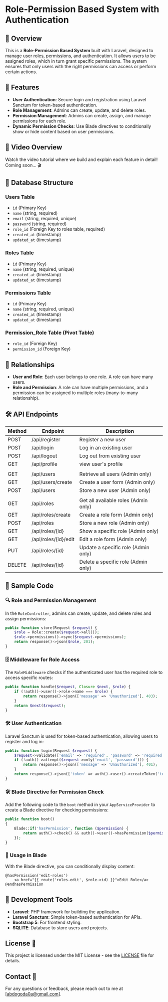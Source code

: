 # Role-Permission Based System with Authentication

## 📜 Overview
This is a **Role-Permission Based System** built with Laravel, designed to manage user roles, permissions, and authentication. It allows users to be assigned roles, which in turn grant specific permissions. The system ensures that only users with the right permissions can access or perform certain actions.

## 🚀 Features
- **User Authentication**: Secure login and registration using Laravel Sanctum for token-based authentication.
- **Role Management**: Admins can create, update, and delete roles.
- **Permission Management**: Admins can create, assign, and manage permissions for each role.
- **Dynamic Permission Checks**: Use Blade directives to conditionally show or hide content based on user permissions.

## 🎥 Video Overview
Watch the video tutorial where we build and explain each feature in detail! Coming soon... 🎬

## 🔧 Database Structure

### Users Table
- `id` (Primary Key)
- `name` (string, required)
- `email` (string, required, unique)
- `password` (string, required)
- `role_id` (Foreign Key to roles table, required)
- `created_at` (timestamp)
- `updated_at` (timestamp)

### Roles Table
- `id` (Primary Key)
- `name` (string, required, unique)
- `created_at` (timestamp)
- `updated_at` (timestamp)

### Permissions Table
- `id` (Primary Key)
- `name` (string, required, unique)
- `created_at` (timestamp)
- `updated_at` (timestamp)

### Permission_Role Table (Pivot Table)
- `role_id` (Foreign Key)
- `permission_id` (Foreign Key)

## 🔗 Relationships
- **User and Role**: Each user belongs to one role. A role can have many users.
- **Role and Permission**: A role can have multiple permissions, and a permission can be assigned to multiple roles (many-to-many relationship).

## 🛠️ API Endpoints
| Method | Endpoint                   | Description                               |
|--------|----------------------------|-------------------------------------------|
| POST   | /api/register              | Register a new user                       |
| POST   | /api/login                 | Log in an existing user                   |
| POST   | /api/logout                | Log out from existing user                |
| GET    | /api/profile               | view user's profile                       |
|        |                            |                                           |
| GET    | /api/users                 | Retrieve all users (Admin only)           |
| GET    | /api/users/create          | Create a user form (Admin only)           |
| POST   | /api/users                 | Store a new user (Admin only)             |
|        |                            |                                           |
| GET    | /api/roles                 | Get all available roles (Admin only)      |
| GET    | /api/roles/create          | Create a role form (Admin only)           |
| POST   | /api/roles                 | Store a new role (Admin only)             |
| GET    | /api/roles/{id}            | Show a specific role (Admin only)         |
| GET    | /api/roles/{id}/edit       | Edit a role form (Admin only)             |
| PUT    | /api/roles/{id}            | Update a specific role (Admin only)       |
| DELETE | /api/roles/{id}            | Delete a specific role (Admin only)       |

## 📜 Sample Code

### 🔍 Role and Permission Management
In the `RoleController`, admins can create, update, and delete roles and assign permissions:
```php
public function store(Request $request) {
    $role = Role::create($request->all());
    $role->permissions()->sync($request->permissions);
    return response()->json($role, 201);
}
```

### 🗄️ Middleware for Role Access
The `RoleMiddleware` checks if the authenticated user has the required role to access specific routes:
```php
public function handle($request, Closure $next, $role) {
    if (!auth()->user()->role->name === $role) {
        return response()->json(['message' => 'Unauthorized'], 403);
    }
    return $next($request);
}
```

### 🛠️ User Authentication
Laravel Sanctum is used for token-based authentication, allowing users to register and log in:
```php
public function login(Request $request) {
    $request->validate(['email' => 'required', 'password' => 'required']);
    if (!auth()->attempt($request->only('email', 'password'))) {
        return response()->json(['message' => 'Unauthorized'], 401);
    }
    return response()->json(['token' => auth()->user()->createToken('token')->plainTextToken]);
}
```

### 🛠️ Blade Directive for Permission Check
Add the following code to the `boot` method in your `AppServiceProvider` to create a Blade directive for checking permissions:
```php
public function boot()
{
    Blade::if('hasPermission', function ($permission) {
        return auth()->check() && auth()->user()->hasPermission($permission);
    });
}
```

### 📑 Usage in Blade
With the Blade directive, you can conditionally display content:
```blade
@hasPermission('edit-roles')
    <a href="{{ route('roles.edit', $role->id) }}">Edit Role</a>
@endhasPermission
```

## 🔧 Development Tools

- **Laravel**: PHP framework for building the application.
- **Laravel Sanctum**: Simple token-based authentication for APIs.
- **Bootstrap 5**: For frontend styling.
- **SQLITE**: Database to store users and projects.

## License 📄

This project is licensed under the MIT License - see the [LICENSE](LICENSE) file for details.

## Contact 📧

For any questions or feedback, please reach out to me at [abdogoda0a@gmail.com].